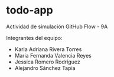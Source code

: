 # todo-app
Actividad de simulación GitHub Flow - 9A

Integrantes del equipo:
- Karla Adriana Rivera Torres
- Maria Fernanda Valencia Reyes
- Jessica Romero Rodríguez
- Alejandro Sánchez Tapia
